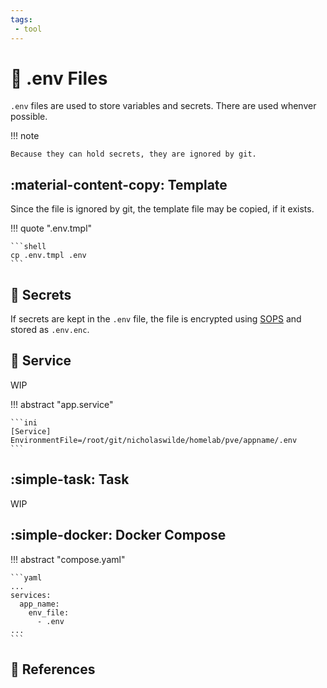 ```yaml
---
tags:
 - tool
---
```

# :pencil: .env Files

`.env` files are used to store variables and secrets. There are used whenver possible.

!!! note

    Because they can hold secrets, they are ignored by git.

## :material-content-copy: Template

Since the file is ignored by git, the template file may be copied, if it exists.

!!! quote ".env.tmpl"

    ```shell
    cp .env.tmpl .env
    ```

## :key: Secrets

If secrets are kept in the `.env` file, the file is encrypted using [SOPS][1] and stored as `.env.enc`.

## :pencil: Service

WIP

!!! abstract "app.service"

    ```ini
    [Service]
    EnvironmentFile=/root/git/nicholaswilde/homelab/pve/appname/.env
    ```

## :simple-task: Task

WIP

## :simple-docker: Docker Compose

!!! abstract "compose.yaml"

    ```yaml
    ...
    services:
      app_name:
        env_file:
          - .env
    ...
    ```

## :link: References

[1]: <./sops.md>
